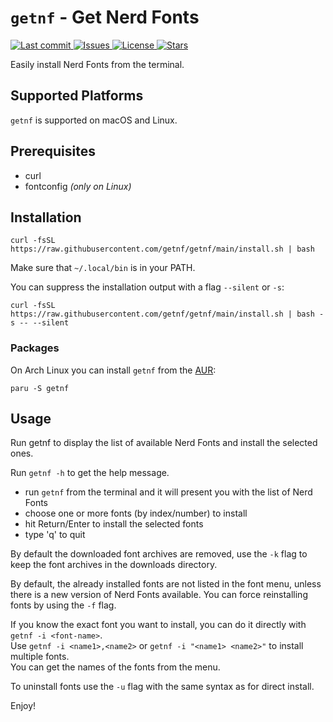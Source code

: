 # `getnf` - Get Nerd Fonts

<!-- <a href="https://github.com/getnf/getnf/releases/latest"> -->
<!--     <img alt="Latest release" src="https://img.shields.io/github/v/release/getnf/getnf?style=flat-square" /> -->
<!-- </a> -->
<a href="https://github.com/getnf/getnf/pulse">
    <img alt="Last commit" src="https://img.shields.io/github/last-commit/getnf/getnf?style=flat-square"/>
</a>
<a href="https://github.com/getnf/getnf/issues">
    <img alt="Issues" src="https://img.shields.io/github/issues/getnf/getnf?style=flat-square" />
</a>
<a href="https://github.com/getnf/getnf/blob/master/LICENSE">
    <img alt="License" src="https://img.shields.io/github/license/getnf/getnf?style=flat-square" />
</a>
<a href="https://github.com/getnf/getnf/stargazers">
    <img alt="Stars" src="https://img.shields.io/github/stars/getnf/getnf?style=flat-square" />
</a>

Easily install Nerd Fonts from the terminal.

## Supported Platforms
`getnf` is supported on macOS and Linux.

## Prerequisites

- curl
- fontconfig *(only on Linux)*

## Installation

```
curl -fsSL https://raw.githubusercontent.com/getnf/getnf/main/install.sh | bash
```

Make sure that `~/.local/bin` is in your PATH.

You can suppress the installation output with a flag `--silent` or `-s`:
```
curl -fsSL https://raw.githubusercontent.com/getnf/getnf/main/install.sh | bash -s -- --silent
```

### Packages

On Arch Linux you can install `getnf` from the [AUR](https://aur.archlinux.org/packages/getnf):
```
paru -S getnf
```

## Usage

Run getnf to display the list of available Nerd Fonts and install the selected ones.

Run `getnf -h` to get the help message.

- run `getnf` from the terminal and it will present you with the list of Nerd Fonts
- choose one or more fonts (by index/number) to install
- hit Return/Enter to install the selected fonts
- type 'q' to quit

By default the downloaded font archives are removed,
use the `-k` flag to keep the font archives in the downloads directory.

By default, the already installed fonts are not listed in the font menu,
unless there is a new version of Nerd Fonts available.
You can force reinstalling fonts by using the `-f` flag.

If you know the exact font you want to install,
you can do it directly with `getnf -i <font-name>`.<br>
Use `getnf -i <name1>,<name2>` or `getnf -i "<name1> <name2>"`
to install multiple fonts.<br>
You can get the names of the fonts from the menu.

To uninstall fonts use the `-u` flag with the same syntax as for direct install.

Enjoy!

